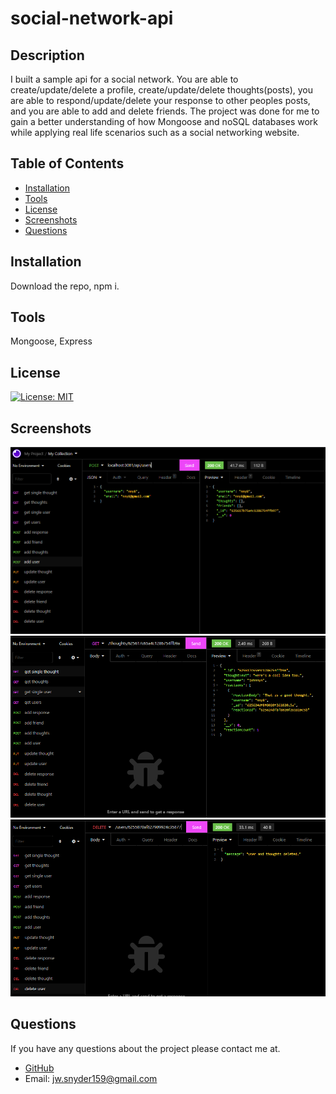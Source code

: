 # social-network-api


  ## Description
  I built a sample api for a social network.  You are able to create/update/delete a profile, create/update/delete thoughts(posts), you are able to respond/update/delete your response to other peoples posts, and you are able to add and delete friends.  The project was done for me to gain a better understanding of how Mongoose and noSQL databases work while applying real life scenarios such as a social networking website.
  
  ## Table of Contents
  
  - [Installation](#installation)
  - [Tools](#tools)
  - [License](#license)
  - [Screenshots](#screenshots)
  - [Questions](#questions)
  
  
  ## Installation
  
  Download the repo, npm i.
  
  
  ## Tools
  
  Mongoose, Express
  
  
  ## License

[![License: MIT](https://img.shields.io/badge/License-MIT-blue.svg)](https://opensource.org/licenses/MIT)
  
  
  ## Screenshots
  
![Log In](./public/assets/add-user.PNG)
![Main Blog](./public/assets/single-thought.PNG)
![Saved Comments](./public/assets/delete-user.PNG)

  
  
  ## Questions

  If you have any questions about the project please contact me at.
  - [GitHub](https://github.com/Jsnyder159?tab=repositories)
  - Email: jw.snyder159@gmail.com
